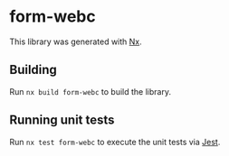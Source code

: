 # form-webc

This library was generated with [Nx](https://nx.dev).

## Building

Run `nx build form-webc` to build the library.

## Running unit tests

Run `nx test form-webc` to execute the unit tests via [Jest](https://jestjs.io).
